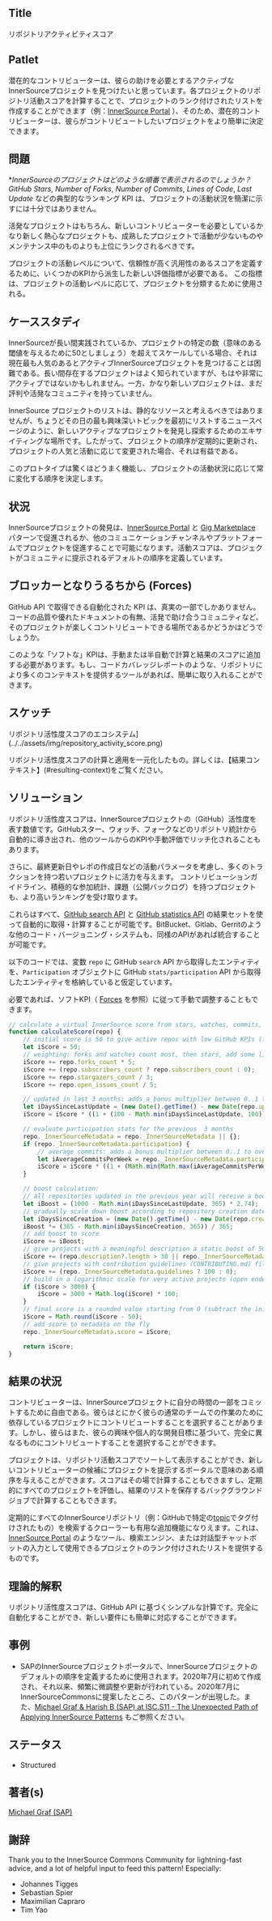 ## Title

リポジトリアクティビティスコア

## Patlet

潜在的なコントリビューターは、彼らの助けを必要とするアクティブなInnerSourceプロジェクトを見つけたいと思っています。各プロジェクトのリポジトリ活動スコアを計算することで、プロジェクトのランク付けされたリストを作成することができます（例：[InnerSource Portal](innersource-portal.md) ）、そのため、潜在的コントリビューターは、彼らがコントリビュートしたいプロジェクトをより簡単に決定できます。

## 問題

**InnerSourceのプロジェクトはどのような順番で表示されるのでしょうか？GitHub Stars*, *Number of Forks*, *Number of Commits*, *Lines of Code*, *Last Update* などの典型的なランキング KPI は、プロジェクトの活動状況を簡潔に示すには十分ではありません。

活発なプロジェクトはもちろん、新しいコントリビューターを必要としているかなり新しく熱心なプロジェクトも、成熟したプロジェクトで活動が少ないものやメンテナンス中のものよりも上位にランクされるべきです。

プロジェクトの活動レベルについて、信頼性が高く汎用性のあるスコアを定義するために、いくつかのKPIから派生した新しい評価指標が必要である。
この指標は、プロジェクトの活動レベルに応じて、プロジェクトを分類するために使用される。

## ケーススタディ

InnerSourceが長い間実践されているか、プロジェクトの特定の数（意味のある閾値を与えるために50としましょう）を超えてスケールしている場合、それは現在最も人気のあるとアクティブInnerSourceプロジェクトを見つけることは困難である。長い間存在するプロジェクトはよく知られていますが、もはや非常にアクティブではないかもしれません。一方、かなり新しいプロジェクトは、まだ評判や活発なコミュニティを持っていません。

InnerSource プロジェクトのリストは、静的なリソースと考えるべきではありませんが、ちょうどその日の最も興味深いトピックを最初にリストするニュースページのように、新しいアクティブなプロジェクトを発見し探索するためのエキサイティングな場所です。したがって、プロジェクトの順序が定期的に更新され、プロジェクトの人気と活動に応じて変更された場合、それは有益である。

このプロトタイプは驚くほどうまく機能し、プロジェクトの活動状況に応じて常に変化する順序を決定します。

## 状況

InnerSourceプロジェクトの発見は、[InnerSource Portal](innersource-portal.md) と [Gig Marketplace](gig-marketplace.md) パターンで促進されるか、他のコミュニケーションチャンネルやプラットフォームでプロジェクトを促進することで可能になります。活動スコアは、プロジェクトがコミュニティに提示されるデフォルトの順序を定義しています。

## ブロッカーとなりうるちから  (Forces)

GitHub API で取得できる自動化された KPI は、真実の一部でしかありません。コードの品質や優れたドキュメントの有無、活発で助け合うコミュニティなど、そのプロジェクトが楽しくコントリビュートできる場所であるかどうかはどうでしょうか。

このような「ソフトな」KPIは、手動または半自動で計算と結果のスコアに追加する必要があります。もし、コードカバレッジレポートのような、リポジトリにより多くのコンテキストを提供するツールがあれば、簡単に取り入れることができます。

## スケッチ

リポジトリ活性度スコアのエコシステム](../../assets/img/repository_activity_score.png)

リポジトリ活性度スコアの計算と適用を一元化したもの。詳しくは、【結果コンテキスト】(#resulting-context)をご覧ください。

## ソリューション

リポジトリ活性度スコアは、InnerSourceプロジェクトの（GitHub）活性度を表す数値です。GitHubスター、ウォッチ、フォークなどのリポジトリ統計から自動的に導き出され、他のツールからのKPIや手動評価でリッチ化されることもあります。

さらに、最終更新日やレポの作成日などの活動パラメータを考慮し、多くのトラクションを持つ若いプロジェクトに活力を与えます。
コントリビューションガイドライン、積極的な参加統計、課題（公開バックログ）を持つプロジェクトも、より高いランキングを受け取ります。

これらはすべて、[GitHub search API](https://docs.github.com/en/rest/search#search-repositories) と [GitHub statistics API](https://docs.github.com/en/rest/metrics/statistics) の結果セットを使って自動的に取得・計算することが可能です。BitBucket、Gitlab、Gerritのような他のコード・バージョニング・システムも、同様のAPIがあれば統合することが可能です。

以下のコードでは、変数 `repo` に GitHub `search` API から取得したエンティティを、`Participation` オブジェクトに GitHub `stats/participation` API から取得したエンティティを格納していると仮定しています。

必要であれば、ソフトKPI（ [Forces](#forces) を参照）に従って手動で調整することもできます。

``` javascript
// calculate a virtual InnerSource score from stars, watches, commits, and issues
function calculateScore(repo) {
    // initial score is 50 to give active repos with low GitHub KPIs (forks, watchers, stars) a better starting point
    let iScore = 50;
    // weighting: forks and watches count most, then stars, add some little score for open issues, too
    iScore += repo.forks_count * 5;
    iScore += (repo.subscribers_count ? repo.subscribers_count : 0);
    iScore += repo.stargazers_count / 3;
    iScore += repo.open_issues_count / 5;

    // updated in last 3 months: adds a bonus multiplier between 0..1 to overall score (1 = updated today, 0 = updated more than 100 days ago)
    let iDaysSinceLastUpdate = (new Date().getTime() - new Date(repo.updated_at).getTime()) / 1000 / 86400;
    iScore = iScore * ((1 + (100 - Math.min(iDaysSinceLastUpdate, 100))) / 100);

    // evaluate participation stats for the previous  3 months
    repo._InnerSourceMetadata = repo._InnerSourceMetadata || {};
    if (repo._InnerSourceMetadata.participation) {
        // average commits: adds a bonus multiplier between 0..1 to overall score (1 = >10 commits per week, 0 = less than 3 commits per week)
        let iAverageCommitsPerWeek = repo._InnerSourceMetadata.participation.slice(-13).reduce((a, b) => a + b) / 13;
        iScore = iScore * ((1 + (Math.min(Math.max(iAverageCommitsPerWeek - 3, 0), 7))) / 7);
    }

    // boost calculation:
    // all repositories updated in the previous year will receive a boost of maximum 1000 declining by days since last update
    let iBoost = (1000 - Math.min(iDaysSinceLastUpdate, 365) * 2.74);
    // gradually scale down boost according to repository creation date to mix with "real" engagement stats
    let iDaysSinceCreation = (new Date().getTime() - new Date(repo.created_at).getTime()) / 1000 / 86400;
    iBoost *= (365 - Math.min(iDaysSinceCreation, 365)) / 365;
    // add boost to score
    iScore += iBoost;
    // give projects with a meaningful description a static boost of 50
    iScore += (repo.description?.length > 30 || repo._InnerSourceMetadata.motivation?.length > 30 ? 50 : 0);
    // give projects with contribution guidelines (CONTRIBUTING.md) file a static boost of 100
    iScore += (repo._InnerSourceMetadata.guidelines ? 100 : 0);
    // build in a logarithmic scale for very active projects (open ended but stabilizing around 5000)
    if (iScore > 3000) {
        iScore = 3000 + Math.log(iScore) * 100;
    }
    // final score is a rounded value starting from 0 (subtract the initial value)
    iScore = Math.round(iScore - 50);
    // add score to metadata on the fly
    repo._InnerSourceMetadata.score = iScore;

    return iScore;
}
```

## 結果の状況

コントリビューターは、InnerSourceプロジェクトに自分の時間の一部をコミットするために自由である。彼らはとにかく彼らの通常のチームでの作業のために依存しているプロジェクトにコントリビュートすることを選択することがあります。しかし、彼らはまた、彼らの興味や個人的な開発目標に基づいて、完全に異なるものにコントリビュートすることを選択することができます。

プロジェクトは、リポジトリ活動スコアでソートして表示することができ、新しいコントリビューターの候補にプロジェクトを提示するポータルで意味のある順序を与えることができます。スコアはその場で計算することもできますし、定期的にすべてのプロジェクトを評価し、結果のリストを保存するバックグラウンドジョブで計算することもできます。

定期的にすべてのInnerSourceリポジトリ（例：GitHubで特定の[topic](https://github.com/topics)でタグ付けされたもの）を検索するクローラーも有用な追加機能になりえます。これは、[InnerSource Portal](innersource-portal.md) のようなツール、検索エンジン、または対話型チャットボットの入力として使用できるプロジェクトのランク付けされたリストを提供するものです。

## 理論的解釈

リポジトリ活性度スコアは、GitHub API に基づくシンプルな計算です。完全に自動化することができ、新しい要件にも簡単に対応することができます。

## 事例

* SAPのInnerSourceプロジェクトポータルで、InnerSourceプロジェクトのデフォルトの順序を定義するために使用されます。2020年7月に初めて作成され、それ以来、頻繁に微調整や更新が行われている。2020年7月にInnerSourceCommonsに提案したところ、このパターンが出現した。また、[Michael Graf & Harish B (SAP) at ISC.S11 - The Unexpected Path of Applying InnerSource Patterns](https://www.youtube.com/watch?v=6r9QOw9dcQo&list=PLCH-i0B0otNQZQt_QzGR9Il_kE4C6cQRy&index=6) もご参照ください。

## ステータス

* Structured

## 著者(s)

[Michael Graf (SAP)](mailto:mi.graf@sap.com)

## 謝辞

Thank you to the InnerSource Commons Community for lightning-fast advice, and a lot of helpful input to feed this pattern! Especially:

* Johannes Tigges
* Sebastian Spier
* Maximilian Capraro
* Tim Yao
